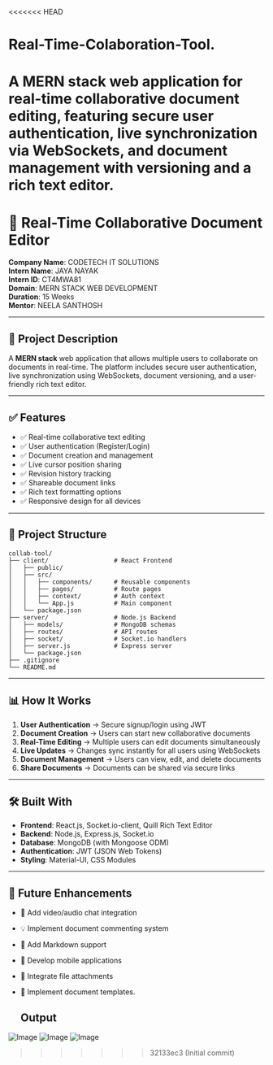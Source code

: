 <<<<<<< HEAD
# Real-Time-Colaboration-Tool.
A MERN stack web application for real-time collaborative document editing, featuring secure user authentication, live synchronization via WebSockets, and document management with versioning and a rich text editor.
=======
# 📄 Real-Time Collaborative Document Editor

**Company Name**: CODETECH IT SOLUTIONS  
**Intern Name**: JAYA NAYAK  
**Intern ID**: CT4MWA81  
**Domain**: MERN STACK WEB DEVELOPMENT  
**Duration**: 15 Weeks  
**Mentor**: NEELA SANTHOSH  

---

## 🚀 Project Description

A **MERN stack** web application that allows multiple users to collaborate on documents in real-time. The platform includes secure user authentication, live synchronization using WebSockets, document versioning, and a user-friendly rich text editor.

---

## ✅ Features

- ✅ Real-time collaborative text editing  
- ✅ User authentication (Register/Login)  
- ✅ Document creation and management  
- ✅ Live cursor position sharing  
- ✅ Revision history tracking  
- ✅ Shareable document links  
- ✅ Rich text formatting options  
- ✅ Responsive design for all devices  

---

## 📂 Project Structure

```
collab-tool/
├── client/                  # React Frontend
│   ├── public/
│   ├── src/
│   │   ├── components/      # Reusable components
│   │   ├── pages/           # Route pages
│   │   ├── context/         # Auth context
│   │   └── App.js           # Main component
│   └── package.json
├── server/                  # Node.js Backend
│   ├── models/              # MongoDB schemas
│   ├── routes/              # API routes
│   ├── socket/              # Socket.io handlers
│   ├── server.js            # Express server
│   └── package.json
├── .gitignore
└── README.md
```

---

## 📊 How It Works

1. **User Authentication** → Secure signup/login using JWT  
2. **Document Creation** → Users can start new collaborative documents  
3. **Real-Time Editing** → Multiple users can edit documents simultaneously  
4. **Live Updates** → Changes sync instantly for all users using WebSockets  
5. **Document Management** → Users can view, edit, and delete documents  
6. **Share Documents** → Documents can be shared via secure links  

---

## 🛠 Built With

- **Frontend**: React.js, Socket.io-client, Quill Rich Text Editor  
- **Backend**: Node.js, Express.js, Socket.io  
- **Database**: MongoDB (with Mongoose ODM)  
- **Authentication**: JWT (JSON Web Tokens)  
- **Styling**: Material-UI, CSS Modules  

---

## 🎯 Future Enhancements

- 💬 Add video/audio chat integration  
- 💡 Implement document commenting system  
- 📝 Add Markdown support  
- 📱 Develop mobile applications  
- 📎 Integrate file attachments  
- 📄 Implement document templates.

  ## Output

![Image](https://github.com/user-attachments/assets/cc906140-0dd2-4103-83a0-c6c3a731964d)
![Image](https://github.com/user-attachments/assets/02e7067a-c38f-4dbb-85ff-9811273ccd2f)
![Image](https://github.com/user-attachments/assets/5a82c44a-6e67-47e7-95d0-680f95a1eea9)

>>>>>>> 32133ec3 (Initial commit)
